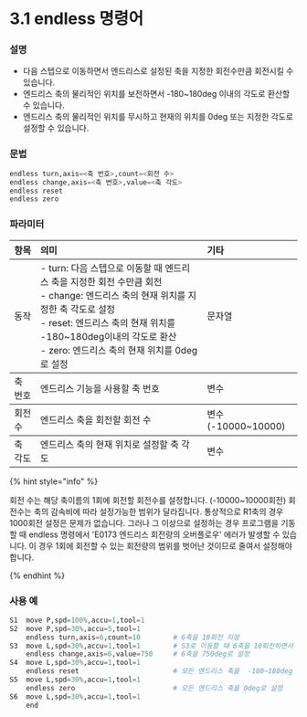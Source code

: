 ﻿# 3.1 endless 명령어

### 설명
- 다음 스텝으로 이동하면서 엔드리스로 설정된 축을 지정한 회전수만큼 회전시킬 수 있습니다.
- 엔드리스 축의 물리적인 위치를 보전하면서 -180~180deg 이내의 각도로 환산할 수 있습니다.
- 엔드리스 축의 물리적인 위치를 무시하고 현재의 위치를 0deg 또는 지정한 각도로 설정할 수 있습니다.

### 문법

```python
endless turn,axis=<축 번호>,count=<회전 수>
endless change,axis=<축 번호>,value=<축 각도>
endless reset
endless zero
```

### 파라미터
<table>
<thead>
    <tr>
    <th style="text-align:left">항목</th>
    <th style="text-align:left">의미</th>
    <th style="text-align:left">기타</th>
    </tr>
</thead>
<tbody>
    <tr>
    <td style="text-align:left">동작</td>
    <td style="text-align:left">
        - turn: 다음 스텝으로 이동할 때 엔드리스 축을 지정한 회전 수만큼 회전<br>
        - change: 엔드리스 축의 현재 위치를 지정한 축 각도로 설정<br>
        - reset: 엔드리스 축의 현재 위치를 -180~180deg이내의 각도로 환산<br>
        - zero: 엔드리스 축의 현재 위치를 0deg로 설정
    </td>
    <td style="text-align:left">문자열</td>
    </tr>
</tbody>
<tbody>
    <tr>
    <td style="text-align:left">축 번호</td>
    <td style="text-align:left">
        엔드리스 기능을 사용할 축 번호
    </td>
    <td style="text-align:left">변수</td>
    </tr>
</tbody>
<tbody>
    <tr>
    <td style="text-align:left">회전 수</td>
    <td style="text-align:left">
        엔드리스 축을 회전할 회전 수
    </td>
    <td style="text-align:left">변수(-10000~10000)</td>
    </tr>
</tbody>
    <tbody>
    <tr>
    <td style="text-align:left">축 각도</td>
    <td style="text-align:left">
        엔드리스 축의 현재 위치로 설정할 축 각도
    </td>
    <td style="text-align:left">변수</td>
    </tr>
</tbody>
</table>

{% hint style="info" %} 

회전 수는 해당 축이름의 1회에 회전할 회전수를 설정합니다. (-10000~10000회전)
회전수는 축의 감속비에 따라 설정가능한 범위가 달라집니다. 통상적으로 R1축의 경우 1000회전 설정은 문제가 없습니다. 그러나 그 이상으로 설정하는 경우 프로그램을 기동할 때 endless 명령에서 'E0173 엔드리스 회전량의 오버플로우' 에러가 발생할 수 있습니다. 이 경우 1회에 회전할 수 있는 회전량의 범위를 벗어난 것이므로 줄여서 설정해야 합니다.

{% endhint %}



### 사용 예
```python
S1  move P,spd=100%,accu=1,tool=1 
S2  move P,spd=30%,accu=5,tool=1  
    endless turn,axis=6,count=10        # 6축을 10회전 지정
S3  move L,spd=30%,accu=1,tool=1        # S3로 이동할 때 6축을 10회전하면서 이동
    endless change,axis=6,value=750     # 6축을 750deg로 설정
S4  move L,spd=30%,accu=1,tool=1  
    endless reset                       # 모든 엔드리스 축을  -180~180deg 이내의 각도로 환산
S5  move L,spd=30%,accu=1,tool=1  
    endless zero                        # 모든 엔드리스 축을 0deg로 설정
S6  move L,spd=30%,accu=1,tool=1  
    end
```